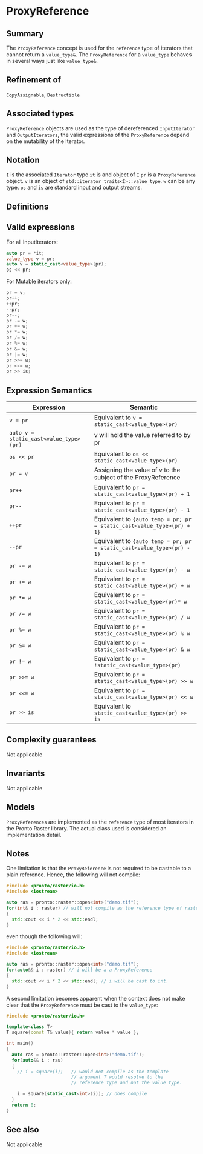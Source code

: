 # ProxyReference

## Summary
The `ProxyReference` concept is used for the `reference` type of iterators that cannot return a `value_type&`. The `ProxyReference` for a `value_type` behaves in several ways just like `value_type&`. 

## Refinement of
`CopyAssignable`, `Destructible` 

## Associated types
`ProxyReference` objects are used as the type of dereferenced `InputIterator` and `OutputIterators`, the valid expressions of the `ProxyReference` depend on the mutability of the Iterator.

## Notation
`I` is the associated `Iterator` type
`it` is and object of `I`
`pr` is a `ProxyReference` object.
`v` is an object of `std::iterator_traits<I>::value_type`.
`w` can be any type. 
`os` and `is` are standard input and output streams.

## Definitions
## Valid expressions
For all InputIterators:
```cpp
auto pr = *it;
value_type v = pr;
auto v = static_cast<value_type>(pr);
os << pr;
```
For Mutable iterators only:
```cpp
pr = v; 
pr++; 
++pr; 
--pr;
pr--;
pr -= w; 
pr += w;
pr *= w;
pr /= w;
pr %= w;
pr &= w;
pr |= w;
pr >>= w;
pr <<= w;
pr >> is;
```

## Expression Semantics
|Expression|Semantic|
|----------|--------|
|`v = pr`| Equivalent to `v = static_cast<value_type>(pr)`|
|`auto v = static_cast<value_type>(pr)`| v will hold the value referred to by pr|
|`os << pr`|Equivalent to `os << static_cast<value_type>(pr)`|
|`pr = v`|Assigning the value of v to the subject of the ProxyReference|
|`pr++`| Equivalent to `pr = static_cast<value_type>(pr) + 1`|
|`pr--`| Equivalent to `pr = static_cast<value_type>(pr) - 1`|
|`++pr`| Equivalent to `{auto temp = pr; pr = static_cast<value_type>(pr) + 1}`|
|`--pr`| Equivalent to `{auto temp = pr; pr = static_cast<value_type>(pr) - 1}`|
|`pr -= w`|Equivalent to `pr = static_cast<value_type>(pr) - w`|
|`pr += w`|Equivalent to `pr = static_cast<value_type>(pr) + w`|
|`pr *= w`|Equivalent to `pr = static_cast<value_type>(pr)* w`|
|`pr /= w`|Equivalent to `pr = static_cast<value_type>(pr) / w`|
|`pr %= w`|Equivalent to `pr = static_cast<value_type>(pr) % w`|
|`pr &= w`|Equivalent to `pr = static_cast<value_type>(pr) & w`|
|`pr != w`|Equivalent to `pr = !static_cast<value_type>(pr)`|
|`pr >>= w`|Equivalent to `pr = static_cast<value_type>(pr) >> w`|
|`pr <<= w`|Equivalent to `pr = static_cast<value_type>(pr) << w`|
|`pr >> is`|Equivalent to `static_cast<value_type>(pr) >> is`|
 
## Complexity guarantees
Not applicable

## Invariants
Not applicable

## Models
`ProxyReferences` are implemented as the `reference` type of most iterators in the Pronto Raster library. The actual class used is considered an implementation detail. 

## Notes
One limitation is that the `ProxyReference` is not required to be castable to a plain reference. Hence, the following will not compile:

```cpp
#include <pronto/raster/io.h>
#include <iostream>

auto ras = pronto::raster::open<int>("demo.tif");
for(int& i : raster) // will not compile as the reference type of raster is not int& 
{
  std::cout << i * 2 << std::endl; 
}
```

even though the following will:

```c++
#include <pronto/raster/io.h>
#include <iostream>

auto ras = pronto::raster::open<int>("demo.tif");
for(auto&& i : raster) // i will be a a ProxyReference
{
  std::cout << i * 2 << std::endl; // i will be cast to int.
}
```

A second limitation becomes apparent when the context does not make clear that the `ProxyReference` must be cast to the `value_type`:

```c++
#include <pronto/raster/io.h>

template<class T>
T square(const T& value){ return value * value };

int main()
{
  auto ras = pronto::raster::open<int>("demo.tif");
  for(auto&& i : ras) 
  {
    // i = square(i);   // would not compile as the template 
                        // argument T would resolve to the
                        // reference type and not the value type.

    i = square(static_cast<int>(i)); // does compile 
  }
  return 0;
}
```

## See also
Not applicable